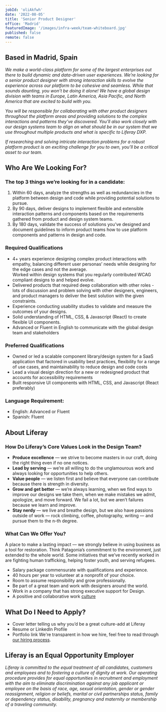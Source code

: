 ```yaml
---
jobId: 'oliAkfwh'
date: '2022-08-05'
title: 'Senior Product Designer'
office: 'Madrid'
featuredImage: '/images/infra-week/team-whiteboard.jpg'
published: false
remote: false
---
```


## Based in Madrid, Spain

_We make a world-class platform for some of the largest enterprises out there to build dynamic and data-driven user experiences. We’re looking for a senior product designer with strong interaction skills to evolve the experience across our platform to be cohesive and seamless. While that sounds daunting, you won’t be doing it alone! We have a global design division with teams in Europe, Latin America, Asia Pacific, and North America that are excited to build with you._

_You will be responsible for collaborating with other product designers throughout the platform areas and providing solutions to the complex interactions and patterns they’ve discovered. You’ll also work closely with our design systems team to align on what should be in our system that we use throughout multiple products and what is specific to Liferay DXP._

_If researching and solving intricate interaction problems for a robust platform product is an exciting challenge for you to own, you’ll be a critical asset to our team._

## Who Are We Looking For?

### The top 3 things we’re looking for in a candidate:

1. Within 60 days, analyze the strengths as well as redundancies in the platform between design and code while providing potential solutions to pursue.
2. By 90 days, deliver designs to implement flexible and extensible interaction patterns and components based on the requirements gathered from product and design system teams.
3. By 180 days, validate the success of solutions you’ve designed and document guidelines to inform product teams how to use platform components and patterns in design and code.

### Required Qualifications

- 4+ years experience designing complex product interactions with empathy, balancing different user personas’ needs while designing for the edge cases and not the average.  
Worked within design systems that you regularly contributed WCAG compliant designs to and helped evolve.
- Delivered products that required deep collaboration with other roles - lots of discussion and problem solving with other designers, engineers, and product managers to deliver the best solution with the given constraints. 
- Experience conducting usability studies to validate and measure the outcomes of your designs.
- Solid understanding of HTML, CSS, & Javascript (React) to create flexible UI components.
- Advanced or Fluent in English to communicate with the global design team and stakeholders

### Preferred Qualifications

- Owned or led a scalable component library/design system for a SaaS application that factored in usability best practices, flexibility for a range of use cases, and maintainability to reduce design and code costs
- Lead a visual design direction for a new or redesigned product that accounts for accessibility requirements
- Built responsive UI components with HTML, CSS, and Javascript (React preferably)

### Language Requirement:

- English: Advanced or Fluent
- Spanish: Fluent

## About Liferay

### How Do Liferay’s Core Values Look in the Design Team?

- **Produce excellence** — we strive to become masters in our craft, doing the right thing even if no one notices.
- **Lead by serving** — we’re all willing to do the unglamourous work and always looking for opportunities to help others.
- **Value people** — we listen first and believe that everyone can contribute because there is strength in diversity.
- **Grow and get better** — we’re always learning, when we find ways to improve our designs we take them, when we make mistakes we admit, apologize, and move forward. We fail a lot, but we aren’t failures because we learn and improve.
- **Stay nerdy** — we live and breathe design, but we also have passions outside of work — rock climbing, coffee, photography, writing — and pursue them to the n-th degree.

### What Can We Offer You?

A place to make a lasting impact — we strongly believe in using business as a tool for restoration. Think Patagonia’s commitment to the environment, just extended to the whole world. Some initiatives that we’ve recently worked in are fighting human trafficking, helping foster youth, and serving refugees.
- Salary package commensurate with qualifications and experience.
- 40 hours per year to volunteer at a nonprofit of your choice.
- Room to assume responsibility and grow professionally.
- Be part of a great team and work with designers around the world.
- Work in a company that has strong executive support for Design.
- A positive and collaborative work [culture](https://www.youtube.com/watch?v=2EPZxIC5ogU)

## What Do I Need to Apply?

- Cover letter telling us why you’d be a great culture-add at Liferay
- Resume or LinkedIn Profile
- Portfolio link
We're transparent in how we hire, feel free to read through [our hiring process](https://liferay.design/articles/2021/how-we-hire/).


## Liferay is an Equal Opportunity Employer

_Liferay is committed to the equal treatment of all candidates, customers and employees and to fostering a culture of dignity at work. Our operating procedure provides for equal opportunities in recruitment and employment with the aim to eliminate discrimination against any job applicant or employee on the basis of race, age, sexual orientation, gender or gender reassignment, religion or beliefs, marital or civil partnerships status, family or dependency status, disability, pregnancy and maternity or membership of a traveling community._
